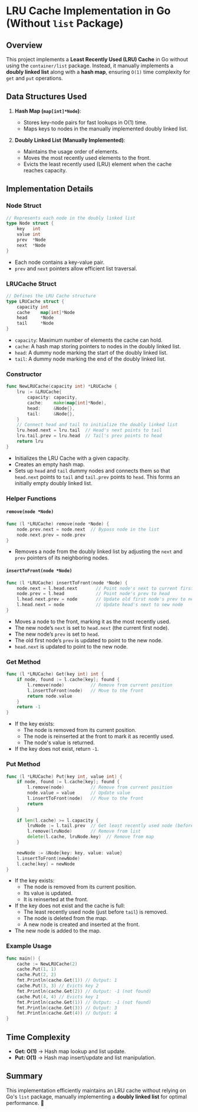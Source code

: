 # LRU Cache Implementation in Go (Without `list` Package)

## Overview
This project implements a **Least Recently Used (LRU) Cache** in Go without using the `container/list` package. Instead, it manually implements a **doubly linked list** along with a **hash map**, ensuring `O(1)` time complexity for `get` and `put` operations.

## Data Structures Used
1. **Hash Map (`map[int]*Node`)**:
   - Stores key-node pairs for fast lookups in O(1) time.
   - Maps keys to nodes in the manually implemented doubly linked list.

2. **Doubly Linked List (Manually Implemented)**:
   - Maintains the usage order of elements.
   - Moves the most recently used elements to the front.
   - Evicts the least recently used (LRU) element when the cache reaches capacity.

## Implementation Details

### Node Struct
```go
// Represents each node in the doubly linked list
type Node struct {
    key   int
    value int
    prev  *Node
    next  *Node
}
```
- Each node contains a key-value pair.
- `prev` and `next` pointers allow efficient list traversal.

### LRUCache Struct
```go
// Defines the LRU Cache structure
type LRUCache struct {
    capacity int
    cache    map[int]*Node
    head     *Node
    tail     *Node
}
```
- `capacity`: Maximum number of elements the cache can hold.
- `cache`: A hash map storing pointers to nodes in the doubly linked list.
- `head`: A dummy node marking the start of the doubly linked list.
- `tail`: A dummy node marking the end of the doubly linked list.

### Constructor
```go
func NewLRUCache(capacity int) *LRUCache {
    lru := &LRUCache{
        capacity: capacity,
        cache:    make(map[int]*Node),
        head:     &Node{},
        tail:     &Node{},
    }
    // Connect head and tail to initialize the doubly linked list
    lru.head.next = lru.tail  // Head's next points to tail
    lru.tail.prev = lru.head  // Tail's prev points to head
    return lru
}
```
- Initializes the LRU Cache with a given capacity.
- Creates an empty hash map.
- Sets up `head` and `tail` dummy nodes and connects them so that `head.next` points to `tail` and `tail.prev` points to `head`. This forms an initially empty doubly linked list.

### Helper Functions

#### `remove(node *Node)`
```go
func (l *LRUCache) remove(node *Node) {
    node.prev.next = node.next  // Bypass node in the list
    node.next.prev = node.prev
}
```
- Removes a node from the doubly linked list by adjusting the `next` and `prev` pointers of its neighboring nodes.

#### `insertToFront(node *Node)`
```go
func (l *LRUCache) insertToFront(node *Node) {
    node.next = l.head.next       // Point node's next to current first element
    node.prev = l.head            // Point node's prev to head
    l.head.next.prev = node       // Update old first node's prev to new node
    l.head.next = node            // Update head's next to new node
}
```
- Moves a node to the front, marking it as the most recently used.
- The new node’s `next` is set to `head.next` (the current first node).
- The new node’s `prev` is set to `head`.
- The old first node’s `prev` is updated to point to the new node.
- `head.next` is updated to point to the new node.

### Get Method
```go
func (l *LRUCache) Get(key int) int {
    if node, found := l.cache[key]; found {
        l.remove(node)          // Remove from current position
        l.insertToFront(node)   // Move to the front
        return node.value
    }
    return -1
}
```
- If the key exists:
  - The node is removed from its current position.
  - The node is reinserted at the front to mark it as recently used.
  - The node's value is returned.
- If the key does not exist, return `-1`.

### Put Method
```go
func (l *LRUCache) Put(key int, value int) {
    if node, found := l.cache[key]; found {
        l.remove(node)          // Remove from current position
        node.value = value      // Update value
        l.insertToFront(node)   // Move to the front
        return
    }
    
    if len(l.cache) >= l.capacity {
        lruNode := l.tail.prev  // Get least recently used node (before tail)
        l.remove(lruNode)       // Remove from list
        delete(l.cache, lruNode.key)  // Remove from map
    }

    newNode := &Node{key: key, value: value}
    l.insertToFront(newNode)
    l.cache[key] = newNode
}
```
- If the key exists:
  - The node is removed from its current position.
  - Its value is updated.
  - It is reinserted at the front.
- If the key does not exist and the cache is full:
  - The least recently used node (just before `tail`) is removed.
  - The node is deleted from the map.
  - A new node is created and inserted at the front.
- The new node is added to the map.

### Example Usage
```go
func main() {
    cache := NewLRUCache(2)
    cache.Put(1, 1)
    cache.Put(2, 2)
    fmt.Println(cache.Get(1)) // Output: 1
    cache.Put(3, 3) // Evicts key 2
    fmt.Println(cache.Get(2)) // Output: -1 (not found)
    cache.Put(4, 4) // Evicts key 1
    fmt.Println(cache.Get(1)) // Output: -1 (not found)
    fmt.Println(cache.Get(3)) // Output: 3
    fmt.Println(cache.Get(4)) // Output: 4
}
```

## Time Complexity
- **Get: O(1)** → Hash map lookup and list update.
- **Put: O(1)** → Hash map insert/update and list manipulation.

## Summary
This implementation efficiently maintains an LRU cache without relying on Go's `list` package, manually implementing a **doubly linked list** for optimal performance. 🚀

